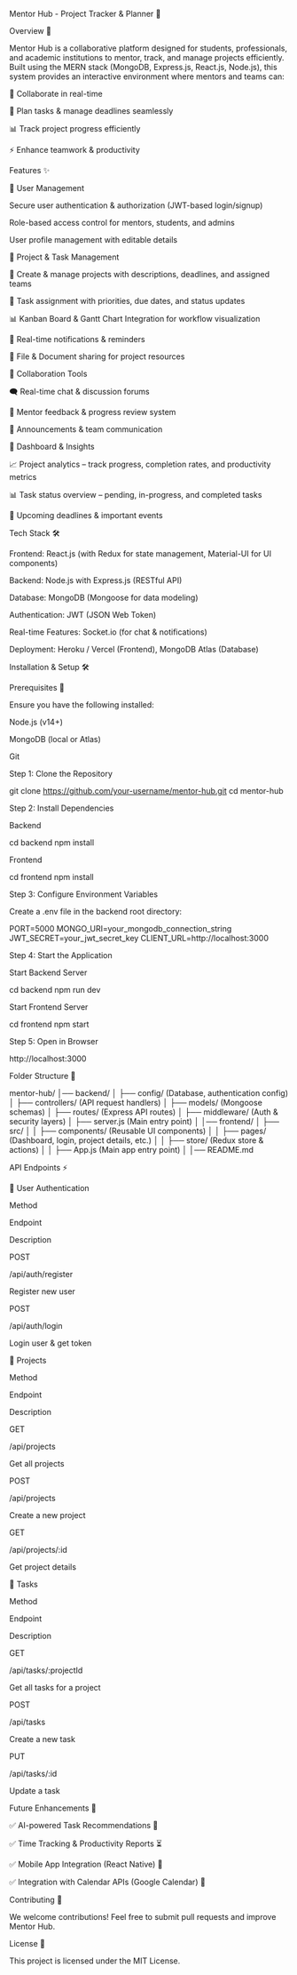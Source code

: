 Mentor Hub - Project Tracker & Planner 🚀

Overview 🎯

Mentor Hub is a collaborative platform designed for students, professionals, and academic institutions to mentor, track, and manage projects efficiently. Built using the MERN stack (MongoDB, Express.js, React.js, Node.js), this system provides an interactive environment where mentors and teams can:

🤝 Collaborate in real-time

📅 Plan tasks & manage deadlines seamlessly

📊 Track project progress efficiently

⚡ Enhance teamwork & productivity

Features ✨

🔹 User Management

Secure user authentication & authorization (JWT-based login/signup)

Role-based access control for mentors, students, and admins

User profile management with editable details

🔹 Project & Task Management

📌 Create & manage projects with descriptions, deadlines, and assigned teams

📝 Task assignment with priorities, due dates, and status updates

📊 Kanban Board & Gantt Chart Integration for workflow visualization

🔔 Real-time notifications & reminders

📂 File & Document sharing for project resources

🔹 Collaboration Tools

🗨️ Real-time chat & discussion forums

📣 Mentor feedback & progress review system

📢 Announcements & team communication

🔹 Dashboard & Insights

📈 Project analytics – track progress, completion rates, and productivity metrics

📊 Task status overview – pending, in-progress, and completed tasks

📆 Upcoming deadlines & important events

Tech Stack 🛠️

Frontend: React.js (with Redux for state management, Material-UI for UI components)

Backend: Node.js with Express.js (RESTful API)

Database: MongoDB (Mongoose for data modeling)

Authentication: JWT (JSON Web Token)

Real-time Features: Socket.io (for chat & notifications)

Deployment: Heroku / Vercel (Frontend), MongoDB Atlas (Database)

Installation & Setup 🛠️

Prerequisites 📌

Ensure you have the following installed:

Node.js (v14+)

MongoDB (local or Atlas)

Git

Step 1: Clone the Repository

git clone https://github.com/your-username/mentor-hub.git
cd mentor-hub

Step 2: Install Dependencies

Backend

cd backend
npm install

Frontend

cd frontend
npm install

Step 3: Configure Environment Variables

Create a .env file in the backend root directory:

PORT=5000
MONGO_URI=your_mongodb_connection_string
JWT_SECRET=your_jwt_secret_key
CLIENT_URL=http://localhost:3000

Step 4: Start the Application

Start Backend Server

cd backend
npm run dev

Start Frontend Server

cd frontend
npm start

Step 5: Open in Browser

http://localhost:3000

Folder Structure 📂

mentor-hub/
│── backend/
│   ├── config/ (Database, authentication config)
│   ├── controllers/ (API request handlers)
│   ├── models/ (Mongoose schemas)
│   ├── routes/ (Express API routes)
│   ├── middleware/ (Auth & security layers)
│   ├── server.js (Main entry point)
│
│── frontend/
│   ├── src/
│   │   ├── components/ (Reusable UI components)
│   │   ├── pages/ (Dashboard, login, project details, etc.)
│   │   ├── store/ (Redux store & actions)
│   │   ├── App.js (Main app entry point)
│
│── README.md

API Endpoints ⚡

🔹 User Authentication

Method

Endpoint

Description

POST

/api/auth/register

Register new user

POST

/api/auth/login

Login user & get token

🔹 Projects

Method

Endpoint

Description

GET

/api/projects

Get all projects

POST

/api/projects

Create a new project

GET

/api/projects/:id

Get project details

🔹 Tasks

Method

Endpoint

Description

GET

/api/tasks/:projectId

Get all tasks for a project

POST

/api/tasks

Create a new task

PUT

/api/tasks/:id

Update a task

Future Enhancements 🚀

✅ AI-powered Task Recommendations 🧠

✅ Time Tracking & Productivity Reports ⏳

✅ Mobile App Integration (React Native) 📱

✅ Integration with Calendar APIs (Google Calendar) 📅

Contributing 🤝

We welcome contributions! Feel free to submit pull requests and improve Mentor Hub.

License 📜

This project is licensed under the MIT License.

